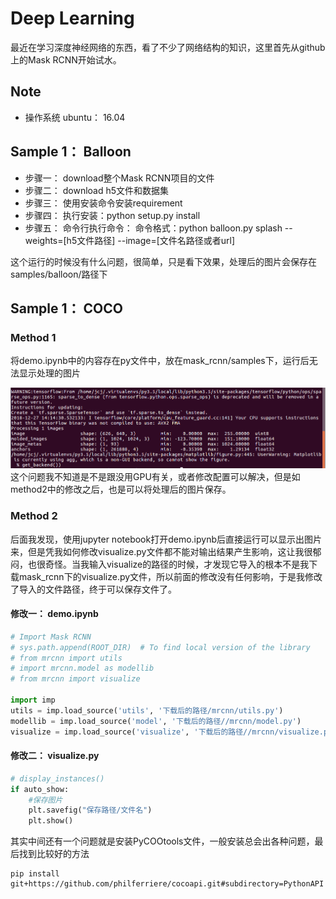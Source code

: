 # Deep Learning
最近在学习深度神经网络的东西，看了不少了网络结构的知识，这里首先从github上的Mask RCNN开始试水。
## Note
* 操作系统 ubuntu： 16.04
## Sample 1： Balloon
* 步骤一： download整个Mask RCNN项目的文件
* 步骤二： download h5文件和数据集
* 步骤三： 使用安装命令安装requirement
* 步骤四： 执行安装：python setup.py install
* 步骤五： 命令行执行命令： 命令格式：python balloon.py splash --weights=[h5文件路径] --image=[文件名路径或者url]<br>

这个运行的时候没有什么问题，很简单，只是看下效果，处理后的图片会保存在samples/balloon/路径下
## Sample 1： COCO
### Method 1
将demo.ipynb中的内容存在py文件中，放在mask_rcnn/samples下，运行后无法显示处理的图片
    
![](https://github.com/Paisins/Deep-learning/blob/master/Screenshot%20from%202018-12-27%2014-17-46.png)
这个问题我不知道是不是跟没用GPU有关，或者修改配置可以解决，但是如method2中的修改之后，也是可以将处理后的图片保存。
### Method 2
后面我发现，使用jupyter notebook打开demo.ipynb后直接运行可以显示出图片来，但是凭我如何修改visualize.py文件都不能对输出结果产生影响，这让我很郁闷，也很奇怪。当我输入visualize的路径的时候，才发现它导入的根本不是我下载mask_rcnn下的visualize.py文件，所以前面的修改没有任何影响，于是我修改了导入的文件路径，终于可以保存文件了。
#### 修改一： demo.ipynb
``` python
# Import Mask RCNN
# sys.path.append(ROOT_DIR)  # To find local version of the library
# from mrcnn import utils
# import mrcnn.model as modellib
# from mrcnn import visualize

import imp
utils = imp.load_source('utils', '下载后的路径/mrcnn/utils.py') 
modellib = imp.load_source('model', '下载后的路径//mrcnn/model.py') 
visualize = imp.load_source('visualize', '下载后的路径//mrcnn/visualize.py') 
```
#### 修改二： visualize.py
```python
# display_instances()
if auto_show:
    #保存图片
    plt.savefig("保存路径/文件名")
    plt.show()
```
其实中间还有一个问题就是安装PyCOOtools文件，一般安装总会出各种问题，最后找到比较好的方法
```
pip install git+https://github.com/philferriere/cocoapi.git#subdirectory=PythonAPI
```
